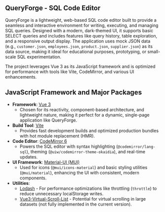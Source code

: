 ## QueryForge - SQL Code Editor

QueryForge is a lightweight, web-based SQL code editor built to provide a seamless and interactive environment for writing, executing, and managing SQL queries. Designed with a modern, dark-themed UI, it supports basic SELECT queries and includes features like query history, table exploration, and a responsive output display. The application uses mock JSON data (e.g., `customer.json`, `employees.json`, `product.json`, `supplier.json`) as its data source, making it ideal for educational purposes, prototyping, or small-scale SQL experimentation.

The project leverages Vue 3 as its JavaScript framework and is optimized for performance with tools like Vite, CodeMirror, and various UI enhancements.

## JavaScript Framework and Major Packages

- **Framework**: [Vue 3](https://vuejs.org/)  
  - Chosen for its reactivity, component-based architecture, and lightweight nature, making it perfect for a dynamic, single-page application like QueryForge.
- **Build Tool**: [Vite](https://vitejs.dev/)  
  - Provides fast development builds and optimized production bundles with hot module replacement (HMR).
- **Code Editor**: [CodeMirror 6](https://codemirror.net/)  
  - Powers the SQL editor with syntax highlighting (`@codemirror/lang-sql`), theming (`@uiw/codemirror-theme-okaidia`), and real-time updates.
- **UI Framework**: [Material-UI (MUI)](https://mui.com/)  
  - Used for icons (`@mui/icons-material`) and basic styling utilities (`@mui/material`), enhancing the UI with consistent, modern components.
- **Utilities**: 
  - [Lodash](https://lodash.com/) - For performance optimizations like throttling (`throttle`) to reduce unnecessary localStorage writes.
  - [Vue3-Virtual-Scroll-List](https://github.com/Akryum/vue-virtual-scroll-list) - Potential for virtual scrolling in large datasets (not fully implemented in the current version).
